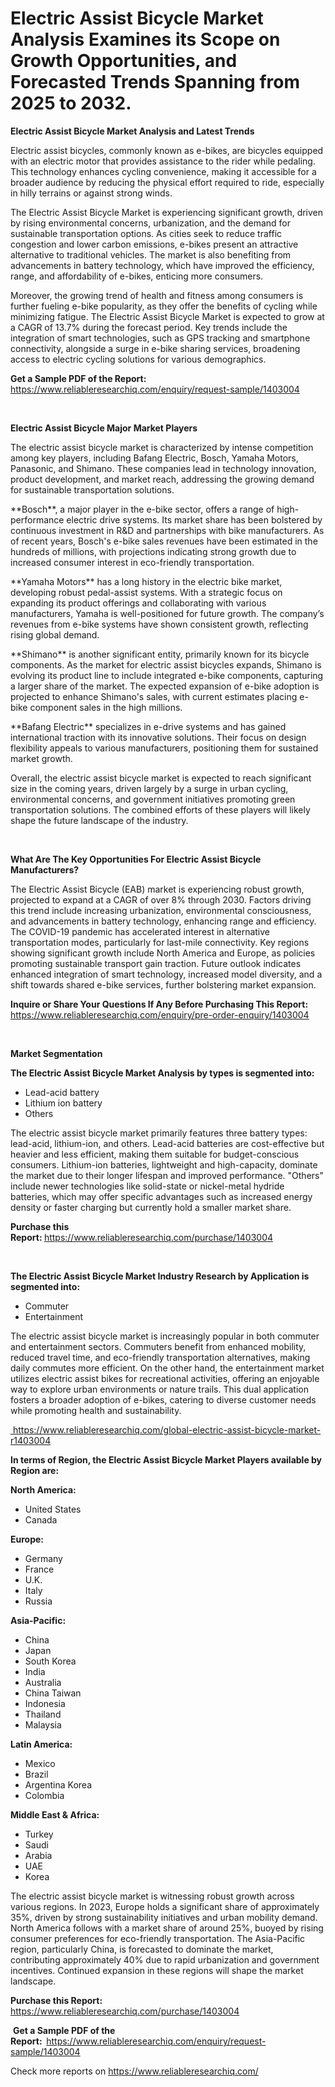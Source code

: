 <p><h1>Electric Assist Bicycle Market Analysis Examines its Scope on Growth Opportunities, and Forecasted Trends Spanning from 2025 to 2032.</h1></p><p><strong>Electric Assist Bicycle Market Analysis and Latest Trends</strong></p>
<p><p>Electric assist bicycles, commonly known as e-bikes, are bicycles equipped with an electric motor that provides assistance to the rider while pedaling. This technology enhances cycling convenience, making it accessible for a broader audience by reducing the physical effort required to ride, especially in hilly terrains or against strong winds.</p><p>The Electric Assist Bicycle Market is experiencing significant growth, driven by rising environmental concerns, urbanization, and the demand for sustainable transportation options. As cities seek to reduce traffic congestion and lower carbon emissions, e-bikes present an attractive alternative to traditional vehicles. The market is also benefiting from advancements in battery technology, which have improved the efficiency, range, and affordability of e-bikes, enticing more consumers.</p><p>Moreover, the growing trend of health and fitness among consumers is further fueling e-bike popularity, as they offer the benefits of cycling while minimizing fatigue. The Electric Assist Bicycle Market is expected to grow at a CAGR of 13.7% during the forecast period. Key trends include the integration of smart technologies, such as GPS tracking and smartphone connectivity, alongside a surge in e-bike sharing services, broadening access to electric cycling solutions for various demographics.</p></p>
<p><strong>Get a Sample PDF of the Report:&nbsp;</strong> <a href="https://www.reliableresearchiq.com/enquiry/request-sample/1403004?utm_campaign=2443&utm_medium=2&utm_source=Github&utm_content=ia&utm_term=28032025&utm_id=electric-assist-bicycle">https://www.reliableresearchiq.com/enquiry/request-sample/1403004</a></p>
<p>&nbsp;</p>
<p><strong>Electric Assist Bicycle Major Market Players</strong></p>
<p><p>The electric assist bicycle market is characterized by intense competition among key players, including Bafang Electric, Bosch, Yamaha Motors, Panasonic, and Shimano. These companies lead in technology innovation, product development, and market reach, addressing the growing demand for sustainable transportation solutions.</p><p>**Bosch**, a major player in the e-bike sector, offers a range of high-performance electric drive systems. Its market share has been bolstered by continuous investment in R&D and partnerships with bike manufacturers. As of recent years, Bosch's e-bike sales revenues have been estimated in the hundreds of millions, with projections indicating strong growth due to increased consumer interest in eco-friendly transportation.</p><p>**Yamaha Motors** has a long history in the electric bike market, developing robust pedal-assist systems. With a strategic focus on expanding its product offerings and collaborating with various manufacturers, Yamaha is well-positioned for future growth. The company’s revenues from e-bike systems have shown consistent growth, reflecting rising global demand.</p><p>**Shimano** is another significant entity, primarily known for its bicycle components. As the market for electric assist bicycles expands, Shimano is evolving its product line to include integrated e-bike components, capturing a larger share of the market. The expected expansion of e-bike adoption is projected to enhance Shimano's sales, with current estimates placing e-bike component sales in the high millions.</p><p>**Bafang Electric** specializes in e-drive systems and has gained international traction with its innovative solutions. Their focus on design flexibility appeals to various manufacturers, positioning them for sustained market growth.</p><p>Overall, the electric assist bicycle market is expected to reach significant size in the coming years, driven largely by a surge in urban cycling, environmental concerns, and government initiatives promoting green transportation solutions. The combined efforts of these players will likely shape the future landscape of the industry.</p></p>
<p>&nbsp;</p>
<p><strong>What Are The Key Opportunities For Electric Assist Bicycle Manufacturers?</strong></p>
<p><p>The Electric Assist Bicycle (EAB) market is experiencing robust growth, projected to expand at a CAGR of over 8% through 2030. Factors driving this trend include increasing urbanization, environmental consciousness, and advancements in battery technology, enhancing range and efficiency. The COVID-19 pandemic has accelerated interest in alternative transportation modes, particularly for last-mile connectivity. Key regions showing significant growth include North America and Europe, as policies promoting sustainable transport gain traction. Future outlook indicates enhanced integration of smart technology, increased model diversity, and a shift towards shared e-bike services, further bolstering market expansion.</p></p>
<p><strong>Inquire or Share Your Questions If Any Before Purchasing This Report:</strong> <a href="https://www.reliableresearchiq.com/enquiry/pre-order-enquiry/1403004?utm_campaign=2443&utm_medium=2&utm_source=Github&utm_content=ia&utm_term=28032025&utm_id=electric-assist-bicycle">https://www.reliableresearchiq.com/enquiry/pre-order-enquiry/1403004</a></p>
<p>&nbsp;</p>
<p><strong>Market Segmentation</strong></p>
<p><strong>The Electric Assist Bicycle Market Analysis by types is segmented into:</strong></p>
<p><ul><li>Lead-acid battery</li><li>Lithium ion battery</li><li>Others</li></ul></p>
<p><p>The electric assist bicycle market primarily features three battery types: lead-acid, lithium-ion, and others. Lead-acid batteries are cost-effective but heavier and less efficient, making them suitable for budget-conscious consumers. Lithium-ion batteries, lightweight and high-capacity, dominate the market due to their longer lifespan and improved performance. "Others" include newer technologies like solid-state or nickel-metal hydride batteries, which may offer specific advantages such as increased energy density or faster charging but currently hold a smaller market share.</p></p>
<p><strong>Purchase this Report:&nbsp;</strong><a href="https://www.reliableresearchiq.com/purchase/1403004?utm_campaign=2443&utm_medium=2&utm_source=Github&utm_content=ia&utm_term=28032025&utm_id=electric-assist-bicycle">https://www.reliableresearchiq.com/purchase/1403004</a></p>
<p>&nbsp;</p>
<p><strong>The Electric Assist Bicycle Market Industry Research by Application is segmented into:</strong></p>
<p><ul><li>Commuter</li><li>Entertainment</li></ul></p>
<p><p>The electric assist bicycle market is increasingly popular in both commuter and entertainment sectors. Commuters benefit from enhanced mobility, reduced travel time, and eco-friendly transportation alternatives, making daily commutes more efficient. On the other hand, the entertainment market utilizes electric assist bikes for recreational activities, offering an enjoyable way to explore urban environments or nature trails. This dual application fosters a broader adoption of e-bikes, catering to diverse customer needs while promoting health and sustainability.</p></p>
<p><a href="https://www.reliableresearchiq.com/global-electric-assist-bicycle-market-r1403004?utm_campaign=2443&utm_medium=2&utm_source=Github&utm_content=ia&utm_term=28032025&utm_id=electric-assist-bicycle">&nbsp;https://www.reliableresearchiq.com/global-electric-assist-bicycle-market-r1403004</a></p>
<p><strong>In terms of Region, the Electric Assist Bicycle Market Players available by Region are:</strong></p>
<p>
    <p> <strong> North America: </strong>
        <ul>
            <li>United States</li>
            <li>Canada</li>
        </ul>
        </p> 
    <p> <strong> Europe: </strong>
        <ul>
            <li>Germany</li>
            <li>France</li>
            <li>U.K.</li>
            <li>Italy</li>
            <li>Russia</li>
        </ul>
        </p> 
    <p> <strong> Asia-Pacific: </strong>
        <ul>
            <li>China</li>
            <li>Japan</li>
            <li>South Korea</li>
            <li>India</li>
            <li>Australia</li>
            <li>China Taiwan</li>
            <li>Indonesia</li>
            <li>Thailand</li>
            <li>Malaysia</li>
        </ul>
        </p> 
    <p> <strong> Latin America: </strong>
        <ul>
            <li>Mexico</li>
            <li>Brazil</li>
            <li>Argentina Korea</li>
            <li>Colombia</li>
        </ul>
        </p> 
    <p> <strong> Middle East & Africa: </strong>
        <ul>
            <li>Turkey</li>
            <li>Saudi</li>
            <li>Arabia</li>
            <li>UAE</li>
            <li>Korea</li>
        </ul>
    </p>
    </p>
<p><p>The electric assist bicycle market is witnessing robust growth across various regions. In 2023, Europe holds a significant share of approximately 35%, driven by strong sustainability initiatives and urban mobility demand. North America follows with a market share of around 25%, buoyed by rising consumer preferences for eco-friendly transportation. The Asia-Pacific region, particularly China, is forecasted to dominate the market, contributing approximately 40% due to rapid urbanization and government incentives. Continued expansion in these regions will shape the market landscape.</p></p>
<p><strong>Purchase this Report: </strong><a href="https://www.reliableresearchiq.com/purchase/1403004?utm_campaign=2443&utm_medium=2&utm_source=Github&utm_content=ia&utm_term=28032025&utm_id=electric-assist-bicycle">https://www.reliableresearchiq.com/purchase/1403004</a></p>
<p>&nbsp;<strong>Get a Sample PDF of the Report:&nbsp;&nbsp;</strong><a href="https://www.reliableresearchiq.com/enquiry/request-sample/1403004?utm_campaign=2443&utm_medium=2&utm_source=Github&utm_content=ia&utm_term=28032025&utm_id=electric-assist-bicycle">https://www.reliableresearchiq.com/enquiry/request-sample/1403004</a></p>
<p><strong></strong></p>
<p>Check more reports on <a href="https://www.reliableresearchiq.com/?utm_campaign=2443&utm_medium=2&utm_source=Github&utm_content=ia&utm_term=28032025&utm_id=electric-assist-bicycle">https://www.reliableresearchiq.com/</a></p>